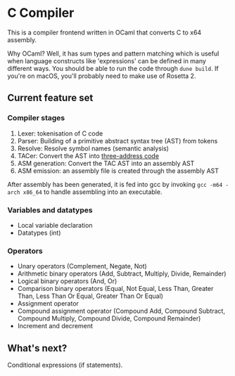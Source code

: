 # C Compiler
This is a compiler frontend written in OCaml that converts C to x64 assembly. 

Why OCaml? Well, it has sum types and pattern matching which is useful when language constructs like 'expressions' can be defined in many different ways. You should be able to run the code through `dune build`. If you're on macOS, you'll probably need to make use of Rosetta 2.

## Current feature set

### Compiler stages

 1. Lexer: tokenisation of C code
 2. Parser: Building of a primitive abstract syntax tree (AST) from tokens
 3. Resolve: Resolve symbol names (semantic analysis)
 4. TACer: Convert the AST into [three-address code](https://en.wikipedia.org/wiki/Three-address_code)
 5. ASM generation: Convert the TAC AST into an assembly AST
 6. ASM emission: an assembly file is created through the assembly AST

After assembly has been generated, it is fed into gcc by invoking `gcc -m64 -arch x86_64` to handle assembling into an executable.

### Variables and datatypes

 - Local variable declaration
 - Datatypes (int)

### Operators
 - Unary operators (Complement, Negate, Not)
 - Arithmetic binary operators (Add, Subtract, Multiply, Divide, Remainder)
 - Logical binary operators (And, Or)
 - Comparison binary operators (Equal, Not Equal, Less Than, Greater Than, Less Than Or Equal, Greater Than Or Equal)
 - Assignment operator
 - Compound assignment operator (Compound Add, Compound Subtract, Compound Multiply, Compound Divide, Compound Remainder)
 - Increment and decrement

## What's next?

Conditional expressions (if statements).